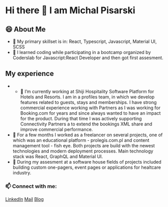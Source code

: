 # Hi there 👋 I am Michal Pisarski

<!--
**pisekman/pisekman** is a ✨ _special_ ✨ repository because its `README.md` (this file) appears on your GitHub profile.

Here are some ideas to get you started:

- 🔭 I’m currently working on ...
- 🌱 I’m currently learning ...
- 👯 I’m looking to collaborate on ...
- 🤔 I’m looking for help with ...
- 💬 Ask me about ...
- 📫 How to reach me: ...
- 😄 Pronouns: ...
- ⚡ Fun fact: ...
-->
## 😄 About Me
- 🌱 My primary skillset is in: React, Typescript, Javascript, Material UI, SCSS
- 👯 I learned coding while participating in a bootcamp organized by Coderslab for Javascript:React Developer and then got first assesment.

## My experience 
- - 🔭 I’m currently working at Shiji Hospitality Software Platform for Hotels and Resorts. I am in a profiles team, in which we develop features related to guests, stays and memberships. I have strong commercial experience working with Partners as I was working for Booking.com for years and since always wanted to have an impact for the product. During that time I was actively supporting Connectivity Partners a to extend the bookings XML share and improve commercial performance. 
- 🤔 For a few months I worked as a freelancer on several projects, one of which was an educational platform - prolegis.com.pl and content management tool - fish eye. Both projects are build with the newest technologies and modern deployment processes.  Main technology stack was React, GraphQL and Material UI.
- 🌱 During my assesment at a software house fields of projects included building custom one-pagers, event pages or applications for healtcare industry.


### 📫 Connect with me: 
[LinkedIn](https://www.linkedin.com/in/mpis/) [Mail](md.pisarski@gmail.com) [Blog](https://www.tropemogara.pl)
